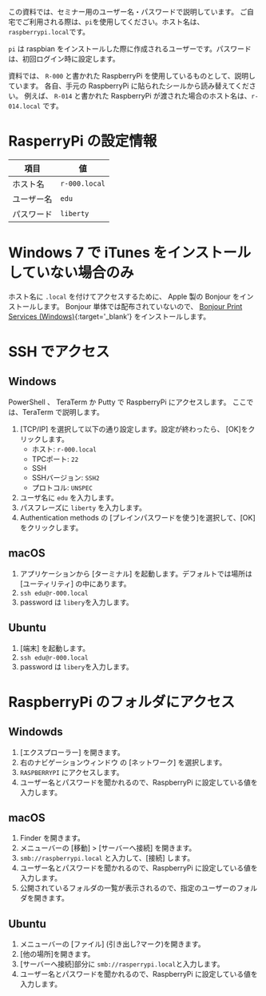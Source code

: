 この資料では、セミナー用のユーザー名・パスワードで説明しています。
ご自宅でご利用される際は、`pi`を使用してください。ホスト名は、`raspberrypi.local`です。

`pi` は raspbian をインストールした際に作成されるユーザーです。パスワードは、初回ログイン時に設定します。

資料では、 `R-000` と書かれた RaspberryPi を使用しているものとして、説明しています。
各自、手元の RaspberryPi に貼られたシールから読み替えてください。
例えば、 `R-014` と書かれた RaspberryPi が渡された場合のホスト名は、`r-014.local` です。

# RasperryPi の設定情報

| 項目 | 値 |
| - | - |
| ホスト名 | `r-000.local` |
| ユーザー名 | `edu` |
| パスワード | `liberty` |

# Windows 7 で iTunes をインストールしていない場合のみ

ホスト名に `.local` を付けてアクセスするために、 Apple 製の Bonjour をインストールします。
Bonjour 単体では配布されていないので、 [Bonjour Print Services (Windows)](https://support.apple.com/kb/DL999?viewlocale=ja_JP&locale=ja_JP){:target='_blank'} をインストールします。

# SSH でアクセス

## Windows

PowerShell 、 TeraTerm か Putty で RaspberryPi にアクセスします。
ここでは、TeraTerm で説明します。

1. [TCP/IP] を選択して以下の通り設定します。設定が終わったら、 [OK]をクリックします。
    * ホスト: `r-000.local`
    * TPCポート: `22`
    * SSH
    * SSHバージョン: `SSH2`
    * プロトコル: `UNSPEC`
1. ユーザ名に `edu` を入力します。
1. パスフレーズに `liberty` を入力します。
1. Authentication methods の [プレインパスワードを使う]を選択して、[OK]をクリックします。

## macOS

1. アプリケーションから [ターミナル] を起動します。デフォルトでは場所は [ユーティリティ] の中にあります。
1. `ssh edu@r-000.local`
1. password は `libery`を入力します。

## Ubuntu

1. [端末] を起動します。
1. `ssh edu@r-000.local`
1. password は `libery`を入力します。

# RaspberryPi のフォルダにアクセス

## Windowds

1. [エクスプローラー] を開きます。
1. 右のナビゲーションウィンドウ の [ネットワーク] を選択します。
1. `RASPBERRYPI` にアクセスします。
1. ユーザー名とパスワードを聞かれるので、RaspberryPi に設定している値を入力します。

## macOS

1. Finder を開きます。
1. メニューバーの [移動] > [サーバーへ接続] を開きます。
1. `smb://raspberrypi.local` と入力して、[接続] します。
1. ユーザー名とパスワードを聞かれるので、RaspberryPi に設定している値を入力します。
1. 公開されているフォルダの一覧が表示されるので、指定のユーザーのフォルダを開きます。

## Ubuntu

1. メニューバーの [ファイル] (引き出し?マーク)を開きます。
1. [他の場所]を開きます。
1. [サーバーへ接続]部分に `smb://rasperrypi.local`と入力します。
1. ユーザー名とパスワードを聞かれるので、RaspberryPi に設定している値を入力します。
